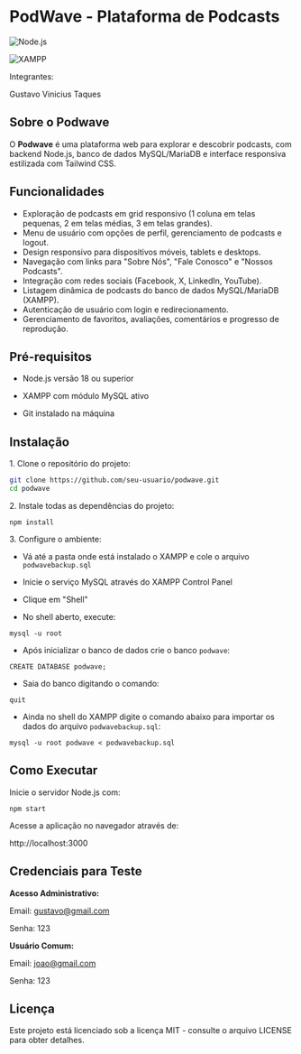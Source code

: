 # PodWave - Plataforma de Podcasts

![Node.js](https://img.shields.io/badge/Node.js-18%2B-green)  

![XAMPP](https://img.shields.io/badge/XAMPP-Compatible-orange)

Integrantes:

Gustavo Vinicius Taques

## Sobre o Podwave

O **Podwave** é uma plataforma web para explorar e descobrir podcasts, com backend Node.js, banco de dados MySQL/MariaDB e interface responsiva estilizada com Tailwind CSS.

## Funcionalidades
- Exploração de podcasts em grid responsivo (1 coluna em telas pequenas, 2 em telas médias, 3 em telas grandes).
- Menu de usuário com opções de perfil, gerenciamento de podcasts e logout.
- Design responsivo para dispositivos móveis, tablets e desktops.
- Navegação com links para "Sobre Nós", "Fale Conosco" e "Nossos Podcasts".
- Integração com redes sociais (Facebook, X, LinkedIn, YouTube).
- Listagem dinâmica de podcasts do banco de dados MySQL/MariaDB (XAMPP).
- Autenticação de usuário com login e redirecionamento.
- Gerenciamento de favoritos, avaliações, comentários e progresso de reprodução.

## Pré-requisitos

- Node.js versão 18 ou superior

- XAMPP com módulo MySQL ativo

- Git instalado na máquina

## Instalação

1\. Clone o repositório do projeto:

```bash
git clone https://github.com/seu-usuario/podwave.git  
cd podwave
```

2\. Instale todas as dependências do projeto:

`npm install`

3\. Configure o ambiente:

- Vá até a pasta onde está instalado o XAMPP e cole o arquivo `podwavebackup.sql`

- Inicie o serviço MySQL através do XAMPP Control Panel

- Clique em "Shell"

- No shell aberto, execute:

````
mysql -u root
````
- Após inicializar o banco de dados crie o banco `podwave`:

````
CREATE DATABASE podwave;
````

- Saia do banco digitando o comando:
````
quit
````

- Ainda no shell do XAMPP digite o comando abaixo para importar os dados do arquivo `podwavebackup.sql`:

````
mysql -u root podwave < podwavebackup.sql
````

## Como Executar

Inicie o servidor Node.js com:

`npm start`

Acesse a aplicação no navegador através de:

http://localhost:3000

## Credenciais para Teste

**Acesso Administrativo:**  

Email: gustavo@gmail.com  

Senha: 123

**Usuário Comum:**  

Email: joao@gmail.com  

Senha: 123

## Licença

Este projeto está licenciado sob a licença MIT - consulte o arquivo LICENSE para obter detalhes.
